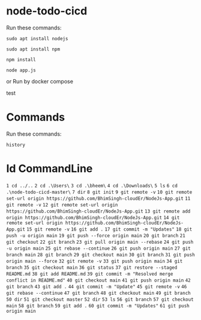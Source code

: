 # node-todo-cicd

Run these commands:


`sudo apt install nodejs`


`sudo apt install npm`


`npm install`

`node app.js`

or Run by docker compose

test


# Commands

Run these commands:

`history`

# Id CommandLine

   `1 cd ../..`
   `2 cd .\Users\`
   `3 cd .\bheem\`
   `4 cd .\Downloads\`
   `5 ls`
   `6 cd .\node-todo-cicd-master\`
   `7 dir`
   `8 git init`
   `9 git remote -v`
  `10 git remote set-url origin https://github.com/BhimSingh-cloudEr/NodeJs-App.git`
  `11 git remote -v`
  `12 git remote set-url origin https://github.com/BhimSingh-cloudEr/NodeJs-App.git`
  `13 git remote add origin https://github.com/BhimSingh-cloudEr/NodeJs-App.git`
  `14 git remote set-url origin https://github.com/BhimSingh-cloudEr/NodeJs-App.git`
  `15 git remote -v`
  `16 git add .`
  `17 git commit -m "Updates"`
  `18 git push -u origin main`
  `19 git push --force origin main`
  `20 git branch`
  `21 git checkout`
  `22 git branch`
  `23 git pull origin main --rebase`
  `24 git push -u origin main`
  `25 git rebase --continue`
  `26 git push origin main`
  `27 git branch main`
  `28 git branch`
  `29 git checkout main`
  `30 git branch`
  `31 git push origin main --force`
  `32 git remote -v`
  `33 git push origin main`
  `34 git branch`
  `35 git checkout main`
  `36 git status`
  `37 git restore --staged README.md`
  `38 git add README.md`
  `39 git commit -m "Resolved merge conflict in README.md"`
  `40 git checkout main`
  `41 git push origin main`
  `42 git branch`
  `43 git add .`
  `44 git commit -m "Update"`
  `45 git remote -v`
  `46 git rebase --continue`
  `47 git branch`
  `48 git checkout main`
  `49 git branch`
  `50 dir`
  `51 git checkout master`
  `52 dir`
  `53 ls`
  `56 git branch`
  `57 git checkout main`
  `58 git branch`
  `59 git add .`
  `60 git commit -m "Updates"`
  `61 git push origin main`

